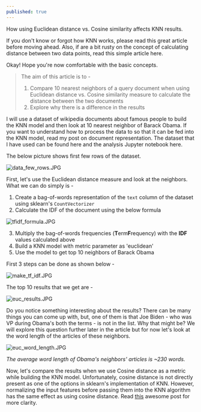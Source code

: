 ```yaml
---
published: true
---
```

How using Euclidean distance vs. Cosine similarity affects KNN results.

If you don't know or forgot how KNN works, please read this great article before moving ahead. Also, if are a bit rusty on the concept of calculating distance between two data points, read this simple article here.

Okay! Hope you're now comfortable with the basic concepts. 

> The aim of this article is to - 
> 1. Compare 10 nearest neighbors of a query document when using Euclidean distance vs. Cosine similarity measure to calculate the distance between the two documents
> 2. Explore why there is a difference in the results

I will use a dataset of wikipedia documents about famous people to build the KNN model and then look at 10 nearest neighbor of Barack Obama. If you want to understand how to process the data to so that it can be fed into the KNN model, read my post on document representation. The dataset that I have used can be found here and the analysis Jupyter notebook here.

The below picture shows first few rows of the dataset.

![data_few_rows.JPG]({{site.baseurl}}/_posts/data_few_rows.JPG)


First, let's use the Euclidean distance measure and look at the neighbors. What we can do simply is - 
1. Create a bag-of-words representation of the `text` column of the dataset using sklearn's `CountVectorizer`
2. Calculate the IDF of the document using the below formula 

![tfidf_formula.JPG]({{site.baseurl}}/_posts/tfidf_formula.JPG)

3. Multiply the bag-of-words frequencies (**T**erm**F**requency) with the **IDF** values calculated above
4. Build a KNN model with metric parameter as 'euclidean'
5. Use the model to get top 10 neighbors of Barack Obama

First 3 steps can be done as shown below - 

![make_tf_idf.JPG]({{site.baseurl}}/_posts/make_tf_idf.JPG)

The top 10 results that we get are - 

![euc_results.JPG]({{site.baseurl}}/_posts/euc_results.JPG)

Do you notice something interesting about the results? There can be many things you can come up with, but, one of them is that Joe Biden - who was VP during Obama's both the terms - is not in the list. Why that might be? We will explore this question further later in the article but for now let's look at the word length of the articles of these neighbors.

![euc_word_length.JPG]({{site.baseurl}}/_posts/euc_word_length.JPG)

_The average word length of Obama's neighbors' articles is ~230 words._

Now, let's compare the results when we use Cosine distance as a metric while building the KNN model. Unfortunately, cosine distance is not directly present as one of the options in sklearn's implementation of KNN. However, normalizing the input features before passing them into the KNN algorithm has the same effect as using cosine distance. Read [this](https://newbedev.com/using-cosine-distance-with-scikit-learn-kneighborsclassifier) awesome post for more clarity.
